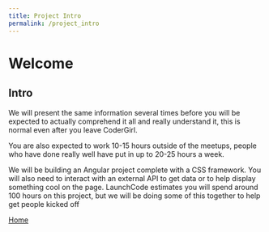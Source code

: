 ```yaml
---
title: Project Intro
permalink: /project_intro
---
```


# Welcome

## Intro

We will present the same information several times before you will be expected to actually comprehend it all and really understand it, this is normal even after you leave CoderGirl. 

You are also expected to work 10-15 hours outside of the meetups, people who have done really well have put in up to 20-25 hours a week.

We will be building an Angular project complete with a CSS framework. You will also need to interact with an external API to get data or to help display something cool on the page. LaunchCode estimates you will spend around 100 hours on this project, but we will be doing some of this together to help get people kicked off

[Home](/web_group_cohort/project_track)